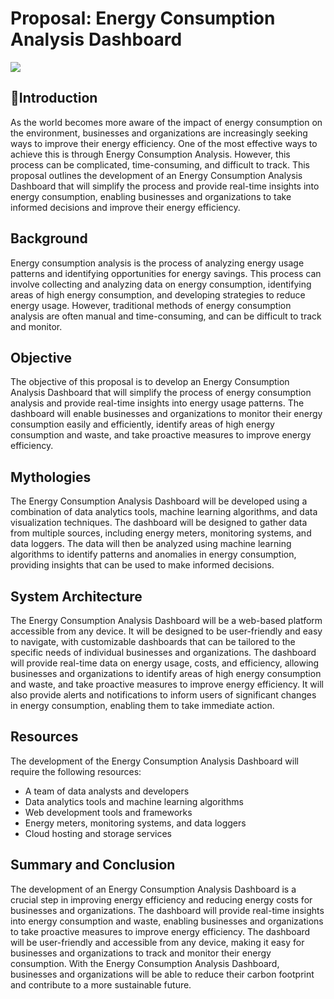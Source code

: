 # Proposal: Energy Consumption Analysis Dashboard

<img src="https://github.com/drshahizan/special-topic-data-engineering/blob/main/project/proposal/StaticIP/energy%20consumtion.gif">

## 📒Introduction
As the world becomes more aware of the impact of energy consumption on the environment, businesses and organizations are increasingly seeking ways to improve their energy efficiency. One of the most effective ways to achieve this is through Energy Consumption Analysis. However, this process can be complicated, time-consuming, and difficult to track. This proposal outlines the development of an Energy Consumption Analysis Dashboard that will simplify the process and provide real-time insights into energy consumption, enabling businesses and organizations to take informed decisions and improve their energy efficiency.

## Background
Energy consumption analysis is the process of analyzing energy usage patterns and identifying opportunities for energy savings. This process can involve collecting and analyzing data on energy consumption, identifying areas of high energy consumption, and developing strategies to reduce energy usage. However, traditional methods of energy consumption analysis are often manual and time-consuming, and can be difficult to track and monitor.

## Objective
The objective of this proposal is to develop an Energy Consumption Analysis Dashboard that will simplify the process of energy consumption analysis and provide real-time insights into energy usage patterns. The dashboard will enable businesses and organizations to monitor their energy consumption easily and efficiently, identify areas of high energy consumption and waste, and take proactive measures to improve energy efficiency.

## Mythologies
The Energy Consumption Analysis Dashboard will be developed using a combination of data analytics tools, machine learning algorithms, and data visualization techniques. The dashboard will be designed to gather data from multiple sources, including energy meters, monitoring systems, and data loggers. The data will then be analyzed using machine learning algorithms to identify patterns and anomalies in energy consumption, providing insights that can be used to make informed decisions.

## System Architecture
The Energy Consumption Analysis Dashboard will be a web-based platform accessible from any device. It will be designed to be user-friendly and easy to navigate, with customizable dashboards that can be tailored to the specific needs of individual businesses and organizations. The dashboard will provide real-time data on energy usage, costs, and efficiency, allowing businesses and organizations to identify areas of high energy consumption and waste, and take proactive measures to improve energy efficiency. It will also provide alerts and notifications to inform users of significant changes in energy consumption, enabling them to take immediate action.

## Resources
The development of the Energy Consumption Analysis Dashboard will require the following resources:
- A team of data analysts and developers
- Data analytics tools and machine learning algorithms
- Web development tools and frameworks
- Energy meters, monitoring systems, and data loggers
- Cloud hosting and storage services

## Summary and Conclusion
The development of an Energy Consumption Analysis Dashboard is a crucial step in improving energy efficiency and reducing energy costs for businesses and organizations. The dashboard will provide real-time insights into energy consumption and waste, enabling businesses and organizations to take proactive measures to improve energy efficiency. The dashboard will be user-friendly and accessible from any device, making it easy for businesses and organizations to track and monitor their energy consumption. With the Energy Consumption Analysis Dashboard, businesses and organizations will be able to reduce their carbon footprint and contribute to a more sustainable future.
